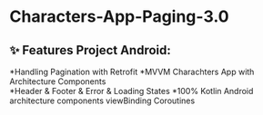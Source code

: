 # Characters-App-Paging-3.0
##  ✨ Features Project Android: 
*Handling Pagination with Retrofit 
*MVVM Charachters App with Architecture Components  
*Header & Footer & Error & Loading States 
*100% Kotlin
Android architecture components
viewBinding
Coroutines
